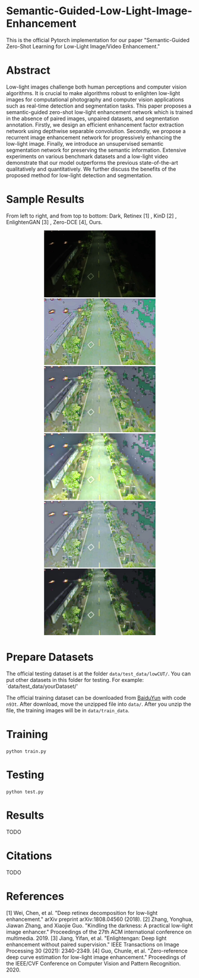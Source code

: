 # Semantic-Guided-Low-Light-Image-Enhancement
This is the official Pytorch implementation for our paper "Semantic-Guided Zero-Shot Learning for Low-Light Image/Video Enhancement."

# Abstract
Low-light images challenge both human perceptions and computer vision algorithms. It is crucial to make algorithms robust to enlighten low-light images for computational photography and computer vision applications such as real-time detection and segmentation tasks. This paper proposes a semantic-guided zero-shot low-light enhancement network which is trained in the absence of paired images, unpaired datasets, and segmentation annotation. Firstly, we design an efficient enhancement factor extraction network using depthwise separable convolution. Secondly, we propose a recurrent image enhancement network for progressively enhancing the low-light image. Finally, we introduce an unsupervised semantic segmentation network for preserving the semantic information. Extensive experiments on various benchmark datasets and a low-light video demonstrate that our model outperforms the previous state-of-the-art qualitatively and quantitatively. We further discuss the benefits of the proposed method for low-light detection and segmentation.

# Sample Results
From left to right, and from top to bottom: Dark, Retinex [1] , KinD [2] , EnlightenGAN [3] , Zero-DCE [4], Ours.

<p float="left">
<p align="middle">
  <img src="Samples/F1.png" width="300" />
  <img src="Samples/retinex_net.png" width="300" /> 
  <img src="Samples/kind.png" width="300" />
  <img src="Samples/enlighten_gan.png" width="300" />
  <img src="Samples/zero_dce.png" width="300" /> 
  <img src="Samples/F1Crop.png" width="300" />
</p>



# Prepare Datasets
The official testing dataset is at the folder `data/test_data/lowCUT/`. You can put other datasets in this folder for testing. 
For example: `data/test_data/yourDataset/'

The official training dataset can be downloaded from [BaiduYun](https://pan.baidu.com/s/19ez3dM079WksPRB0Xw98kg) with code `n93t`. After download, move the unzipped file into `data/`. After you unzip the file, the training images will be in  `data/train_data`.

# Training 
 `python train.py`
 
# Testing
`python test.py`

# Results
TODO

# Citations
TODO

# References
[1] Wei, Chen, et al. "Deep retinex decomposition for low-light enhancement." arXiv preprint arXiv:1808.04560 (2018).
[2] Zhang, Yonghua, Jiawan Zhang, and Xiaojie Guo. "Kindling the darkness: A practical low-light image enhancer." Proceedings of the 27th ACM international conference on multimedia. 2019.
[3] Jiang, Yifan, et al. "Enlightengan: Deep light enhancement without paired supervision." IEEE Transactions on Image Processing 30 (2021): 2340-2349.
[4] Guo, Chunle, et al. "Zero-reference deep curve estimation for low-light image enhancement." Proceedings of the IEEE/CVF Conference on Computer Vision and Pattern Recognition. 2020.


